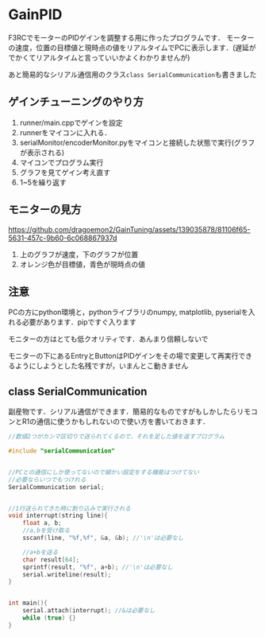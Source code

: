 # GainPID

F3RCでモーターのPIDゲインを調整する用に作ったプログラムです．
モーターの速度，位置の目標値と現時点の値をリアルタイムでPCに表示します．(遅延がでかくてリアルタイムと言っていいかよくわかりませんが)

あと簡易的なシリアル通信用のクラス`class SerialCommunication`も書きました

## ゲインチューニングのやり方

1. runner/main.cppでゲインを設定
2. runnerをマイコンに入れる．
3. serialMonitor/encoderMonitor.pyをマイコンと接続した状態で実行(グラフが表示される)
4. マイコンでプログラム実行
5. グラフを見てゲイン考え直す
6. 1~5を繰り返す


## モニターの見方

https://github.com/dragoemon2/GainTuning/assets/139035878/81106f65-5631-457c-9b60-6c068867937d

1. 上のグラフが速度，下のグラフが位置
2. オレンジ色が目標値，青色が現時点の値

## 注意

PCの方にpython環境と，pythonライブラリのnumpy, matplotlib, pyserialを入れる必要があります．pipですぐ入ります

モニターの方はとても低クオリティです．あんまり信頼しないで

モニターの下にあるEntryとButtonはPIDゲインをその場で変更して再実行できるようにしようとした名残ですが，いまんとこ動きません

## class SerialCommunication

副産物です．シリアル通信ができます．簡易的なものですがもしかしたらリモコンとR1の通信に使うかもしれないので使い方を書いておきます．

```cpp
//数値2つがカンマ区切りで送られてくるので，それを足した値を返すプログラム

#include "serialCommunication"


//PCとの通信にしか使ってないので細かい設定をする機能はつけてない
//必要ならいつでもつけれる
SerialCommunication serial;


//1行送られてきた時に割り込みで実行される
void interrupt(string line){
    float a, b;
    //a,bを受け取る
    sscanf(line, "%f,%f", &a, &b); //'\n'は必要なし

    //a+bを送る
    char result[64];
    sprintf(result, "%f", a+b); //'\n'は必要なし
    serial.writeline(result);
}


int main(){
    serial.attach(interrupt); //&は必要なし
    while (true) {}
}
```


